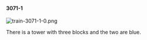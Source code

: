 #### 3071-1
![train-3071-1-0.png](https://github.com/lil-lab/nlvr/raw/master/nlvr/train/images/6/train-3071-1-0.png "train-3071-1-0.png")

There is a tower with three blocks and the two are blue.